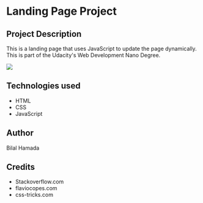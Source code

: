 # Landing Page Project

## Project Description

This is a landing page that uses JavaScript to update the page dynamically.
This is part of the Udacity's Web Development Nano Degree. 

![](https://i.imgur.com/UnVOd3L.gif)
## Technologies used

- HTML
- CSS
- JavaScript

## Author 
Bilal Hamada

## Credits
- Stackoverflow.com
- flaviocopes.com
- css-tricks.com




